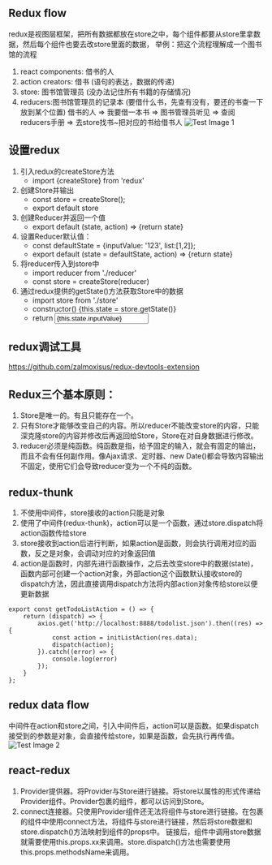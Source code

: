## Redux flow
redux是视图层框架，把所有数据都放在store之中，每个组件都要从store里拿数据，然后每个组件也要去改store里面的数据，
 举例：把这个流程理解成一个图书馆的流程 
1. react components: 借书的人 
2. action creators: 借书 (语句的表达，数据的传递)
3. store: 图书馆管理员 (没办法记住所有书籍的存储情况)
4. reducers:图书馆管理员的记录本 (要借什么书，先查有没有，要还的书查一下放到某个位置)
借书的人 => 我要借一本书 => 图书管理员听见 => 查阅reducers手册 => 去store找书~把对应的书给借书人
![Test Image 1](https://raw.githubusercontent.com/pacofeng/jianshu/master/todolist-redux/src/img/redux_flow.png)


## 设置redux
1. 引入redux的createStore方法
    *  import {createStore} from 'redux' 
2. 创建Store并输出
    * const store = createStore();
    * export default store
3. 创建Reducer并返回一个值
    * export default (state, action) => {return state} 
4. 设置Reducer默认值： 
    * const defaultState = {inputValue: '123', list:[1,2]}; 
    * export default (state = defaultState, action) => {return state} 
5. 将reducer传入到store中 
    * import reducer from './reducer' 
    * const store = createStore(reducer)
6. 通过redux提供的getState()方法获取Store中的数据
    * import store from './store' 
    * constructor() {this.state = store.getState()} 
    * return <input value={this.state.inputValue}>

## redux调试工具
https://github.com/zalmoxisus/redux-devtools-extension

## Redux三个基本原则：
1. Store是唯一的。有且只能存在一个。 
2. 只有Store才能够改变自己的内容。所以reducer不能改变store的内容，只能深克隆store的内容并修改后再返回给Store，Store在对自身数据进行修改。 
3. reducer必须是纯函数。纯函数是指，给予固定的输入，就会有固定的输出，而且不会有任何副作用。像Ajax请求、定时器、new Date()都会导致内容输出不固定，使用它们会导致reducer变为一个不纯的函数。

## redux-thunk
1. 不使用中间件，store接收的action只能是对象 
2. 使用了中间件(redux-thunk)，action可以是一个函数，通过store.dispatch将action函数传给store 
3. store接收到action后进行判断，如果action是函数，则会执行调用对应的函数，反之是对象，会调动对应的对象返回值 
4. action是函数时，内部先进行函数操作，之后去改变store中的数据(state)，函数内部可创建一个action对象，外部action这个函数默认接收store的dispatch方法，因此直接调用dispatch方法将内部action对象传给store以便更新数据
```
export const getTodoListAction = () => {
    return (dispatch) => {
        axios.get('http://localhost:8888/todolist.json').then((res) => {
            const action = initListAction(res.data);
            dispatch(action);
        }).catch((error) => {
            console.log(error)
        });
    }
};
```

## redux data flow
中间件在action和store之间，引入中间件后，action可以是函数。如果dispatch接受到的参数是对象，会直接传给store，如果是函数，会先执行再传值。
![Test Image 2](https://raw.githubusercontent.com/pacofeng/jianshu/master/todolist-redux/src/img/redux_data_flow.png)


## react-redux
1. Provider提供器。将Provider与Store进行链接。将store以属性的形式传递给Provider组件。Provider包裹的组件，都可以访问到Store。 
2. connect连接器。只使用Provider组件还无法将组件与store进行链接。在包裹的组件中使用connect方法，将组件与store进行链接，然后将store数据和store.dispatch()方法映射到组件的props中。 链接后，组件中调用store数据就需要使用this.props.xx来调用。store.dispatch()方法也需要使用this.props.methodsName来调用。
